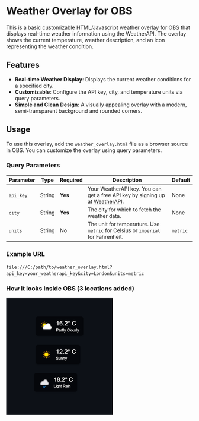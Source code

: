 # Weather Overlay for OBS

This is a basic customizable HTML/Javascript weather overlay for OBS that displays real-time weather information using the WeatherAPI. The overlay shows the current temperature, weather description, and an icon representing the weather condition.

## Features

- **Real-time Weather Display**: Displays the current weather conditions for a specified city.
- **Customizable**: Configure the API key, city, and temperature units via query parameters.
- **Simple and Clean Design**: A visually appealing overlay with a modern, semi-transparent background and rounded corners.

## Usage

To use this overlay, add the `weather_overlay.html` file as a browser source in OBS. You can customize the overlay using query parameters.

### Query Parameters

| Parameter | Type   | Required | Description                                                                                  | Default  |
|-----------|--------|----------|----------------------------------------------------------------------------------------------|----------|
| `api_key` | String | **Yes**  | Your WeatherAPI key. You can get a free API key by signing up at [WeatherAPI](https://www.weatherapi.com/). | None     |
| `city`    | String | **Yes**  | The city for which to fetch the weather data.                                                 | None     |
| `units`   | String | No       | The unit for temperature. Use `metric` for Celsius or `imperial` for Fahrenheit.              | `metric` |

### Example URL
`file:///C:/path/to/weather_overlay.html?api_key=your_weatherapi_key&city=London&units=metric`

### How it looks inside OBS (3 locations added)
![Alt text](weather.png)
